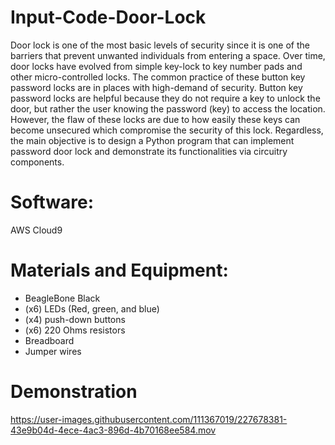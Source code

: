 # Input-Code-Door-Lock

Door lock is one of the most basic levels of security since it is one of the barriers that prevent unwanted individuals from entering a space. Over time, door locks have evolved from simple key-lock to key number pads and other micro-controlled locks. The common practice of these button key password locks are in places with high-demand of security. Button key password locks are helpful because they do not require a key to unlock the door, but rather the user knowing the password (key) to access the location. However, the flaw of these locks are due to how easily these keys can become unsecured which compromise the security of this lock. Regardless, the main objective is to design a Python program that can implement password door lock and demonstrate its functionalities via circuitry components.

# Software:
AWS Cloud9 

# Materials and Equipment:

- BeagleBone Black
- (x6) LEDs (Red, green, and blue)
- (x4) push-down buttons
- (x6) 220 Ohms resistors 
- Breadboard
- Jumper wires

# Demonstration
https://user-images.githubusercontent.com/111367019/227678381-43e9b04d-4ece-4ac3-896d-4b70168ee584.mov


